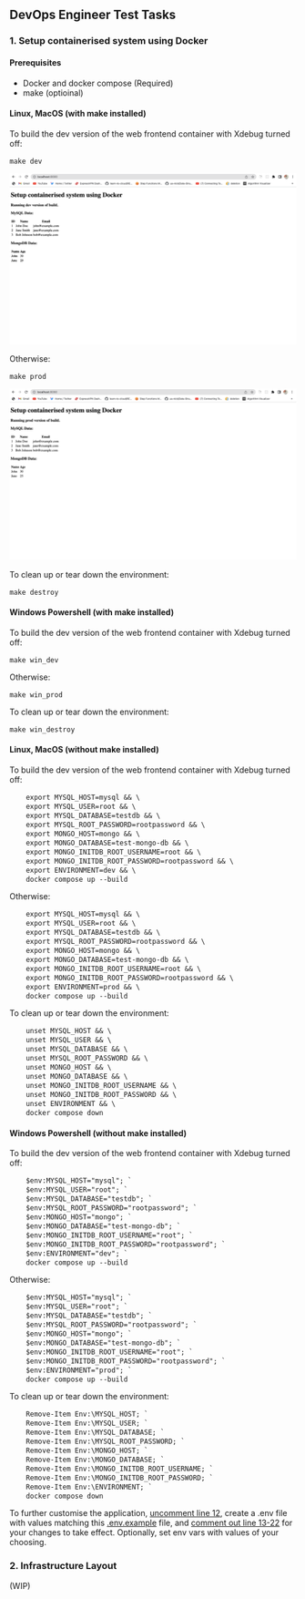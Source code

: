 ## DevOps Engineer Test Tasks

### 1. Setup containerised system using Docker

#### Prerequisites

- Docker and docker compose (Required)
- make (optioinal)

#### Linux, MacOS (with make installed)

To build the dev version of the web frontend container with Xdebug turned off:

```
make dev
```

![dev version of build](assets/dev-build-version.png)

Otherwise:

```
make prod
```

![prod version of build](assets/prod-build-version.png)

To clean up or tear down the environment:

```
make destroy
```

#### Windows Powershell (with make installed)

To build the dev version of the web frontend container with Xdebug turned off:

```
make win_dev
```

Otherwise:

```
make win_prod
```

To clean up or tear down the environment:

```
make win_destroy
```

#### Linux, MacOS (without make installed)

To build the dev version of the web frontend container with Xdebug turned off:

```
	export MYSQL_HOST=mysql && \
	export MYSQL_USER=root && \
	export MYSQL_DATABASE=testdb && \
	export MYSQL_ROOT_PASSWORD=rootpassword && \
	export MONGO_HOST=mongo && \
	export MONGO_DATABASE=test-mongo-db && \
	export MONGO_INITDB_ROOT_USERNAME=root && \
	export MONGO_INITDB_ROOT_PASSWORD=rootpassword && \
	export ENVIRONMENT=dev && \
	docker compose up --build
```

Otherwise:

```
	export MYSQL_HOST=mysql && \
	export MYSQL_USER=root && \
	export MYSQL_DATABASE=testdb && \
	export MYSQL_ROOT_PASSWORD=rootpassword && \
	export MONGO_HOST=mongo && \
	export MONGO_DATABASE=test-mongo-db && \
	export MONGO_INITDB_ROOT_USERNAME=root && \
	export MONGO_INITDB_ROOT_PASSWORD=rootpassword && \
	export ENVIRONMENT=prod && \
	docker compose up --build
```

To clean up or tear down the environment:

```
	unset MYSQL_HOST && \
	unset MYSQL_USER && \
	unset MYSQL_DATABASE && \
	unset MYSQL_ROOT_PASSWORD && \
	unset MONGO_HOST && \
	unset MONGO_DATABASE && \
	unset MONGO_INITDB_ROOT_USERNAME && \
	unset MONGO_INITDB_ROOT_PASSWORD && \
	unset ENVIRONMENT && \
    docker compose down
```

#### Windows Powershell (without make installed)

To build the dev version of the web frontend container with Xdebug turned off:

```
    $env:MYSQL_HOST="mysql"; `
	$env:MYSQL_USER="root"; `
	$env:MYSQL_DATABASE="testdb"; `
	$env:MYSQL_ROOT_PASSWORD="rootpassword"; `
	$env:MONGO_HOST="mongo"; `
	$env:MONGO_DATABASE="test-mongo-db"; `
    $env:MONGO_INITDB_ROOT_USERNAME="root"; `
    $env:MONGO_INITDB_ROOT_PASSWORD="rootpassword"; `
    $env:ENVIRONMENT="dev"; `
	docker compose up --build
```

Otherwise:

```
    $env:MYSQL_HOST="mysql"; `
	$env:MYSQL_USER="root"; `
	$env:MYSQL_DATABASE="testdb"; `
	$env:MYSQL_ROOT_PASSWORD="rootpassword"; `
	$env:MONGO_HOST="mongo"; `
	$env:MONGO_DATABASE="test-mongo-db"; `
    $env:MONGO_INITDB_ROOT_USERNAME="root"; `
    $env:MONGO_INITDB_ROOT_PASSWORD="rootpassword"; `
    $env:ENVIRONMENT="prod"; `
	docker compose up --build
```

To clean up or tear down the environment:

```
    Remove-Item Env:\MYSQL_HOST; `
	Remove-Item Env:\MYSQL_USER; `
	Remove-Item Env:\MYSQL_DATABASE; `
	Remove-Item Env:\MYSQL_ROOT_PASSWORD; `
	Remove-Item Env:\MONGO_HOST; `
	Remove-Item Env:\MONGO_DATABASE; `
	Remove-Item Env:\MONGO_INITDB_ROOT_USERNAME; `
	Remove-Item Env:\MONGO_INITDB_ROOT_PASSWORD; `
	Remove-Item Env:\ENVIRONMENT; `
	docker compose down
```

To further customise the application, [uncomment line 12](https://github.com/mosesbenjamin/lecturio-devops-assessment/blob/main/docker-compose.yml#:~:text=%23%20env_file%3A%20.env%20%23%20load%20values%20from%20.env%20file),
create a .env file with values matching this [.env.example](.env.example) file, and [comment out line 13-22](https://github.com/mosesbenjamin/lecturio-devops-assessment/blob/main/docker-compose.yml#:~:text=from%20.env%20file-,environment%3A,%2D%20PHP_ENV%3D%24%7BENVIRONMENT%7D,-volumes%3A) for your changes to take effect. Optionally, set env vars with values of your choosing.

### 2. Infrastructure Layout

(WIP)
